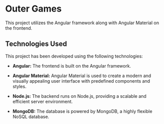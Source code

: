 # Outer Games

This project utilizes the Angular framework along with Angular Material on the frontend.

## Technologies Used

This project has been developed using the following technologies:

- **Angular:** The frontend is built on the Angular framework.

- **Angular Material:** Angular Material is used to create a modern and visually appealing user interface with predefined components and styles.

- **Node.js:** The backend runs on Node.js, providing a scalable and efficient server environment.

- **MongoDB:** The database is powered by MongoDB, a highly flexible NoSQL database.
 
 
